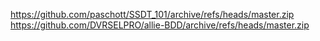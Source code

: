 https://github.com/paschott/SSDT_101/archive/refs/heads/master.zip
https://github.com/DVRSELPRO/allie-BDD/archive/refs/heads/master.zip
